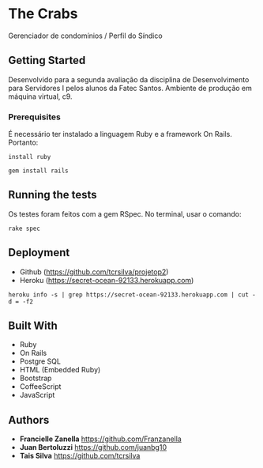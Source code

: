 # The Crabs

Gerenciador de condomínios / Perfil do Síndico

## Getting Started
Desenvolvido para a segunda avaliação da disciplina de Desenvolvimento para Servidores I pelos alunos da Fatec Santos.
Ambiente de produção em máquina virtual, c9.

### Prerequisites
É necessário ter instalado a linguagem Ruby e a framework On Rails. Portanto:

```
install ruby
```

```
gem install rails
```

## Running the tests
Os testes foram feitos com a gem RSpec. No terminal, usar o comando: 

```
rake spec
```

## Deployment

* Github (https://github.com/tcrsilva/projetop2)
* Heroku (https://secret-ocean-92133.herokuapp.com)

```
heroku info -s | grep https://secret-ocean-92133.herokuapp.com | cut -d = -f2
```

## Built With

- Ruby
- On Rails
- Postgre SQL
- HTML (Embedded Ruby)
- Bootstrap
- CoffeeScript
- JavaScript

## Authors
* **Francielle Zanella**
https://github.com/Franzanella
* **Juan Bertoluzzi**
https://github.com/juanbg10
* **Tais Silva**
https://github.com/tcrsilva
